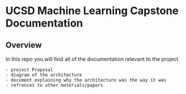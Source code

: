 # UCSD Machine Learning Capstone Documentation

## Overview 

In this repo you will find all of the documentation relevant to the project. 

    - project Proposal
    - diagram of the architecture 
    - document explaining why the architecture was the way it was 
    - refrences to other materials/papers 


